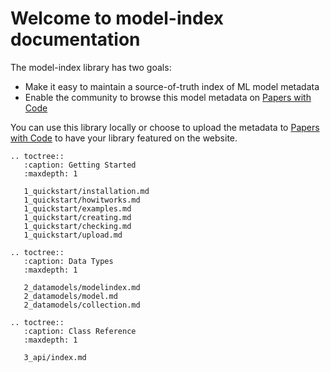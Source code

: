 # Welcome to model-index documentation

The model-index library has two goals:

- Make it easy to maintain a source-of-truth index of ML model metadata 
- Enable the community to browse this model metadata on [Papers with Code](https://paperswithcode.com/) 

You can use this library locally or choose to upload the metadata to [Papers with Code](https://paperswithcode.com)
to have your library featured on the website. 

```eval_rst
.. toctree::
   :caption: Getting Started
   :maxdepth: 1

   1_quickstart/installation.md
   1_quickstart/howitworks.md
   1_quickstart/examples.md
   1_quickstart/creating.md
   1_quickstart/checking.md
   1_quickstart/upload.md
```

```eval_rst
.. toctree::
   :caption: Data Types
   :maxdepth: 1

   2_datamodels/modelindex.md
   2_datamodels/model.md
   2_datamodels/collection.md
```


```eval_rst
.. toctree::
   :caption: Class Reference
   :maxdepth: 1

   3_api/index.md
```
